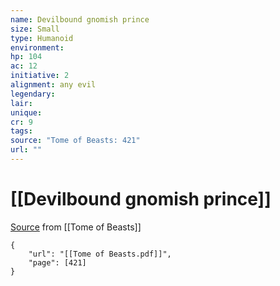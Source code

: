 ```yaml
---
name: Devilbound gnomish prince
size: Small
type: Humanoid
environment: 
hp: 104
ac: 12
initiative: 2
alignment: any evil
legendary: 
lair: 
unique: 
cr: 9
tags: 
source: "Tome of Beasts: 421"
url: ""
---
```

# [[Devilbound gnomish prince]]

[Source](zotero://open-pdf/library/items/ULEQWHJM?page=421) from [[Tome of Beasts]]

```pdf
{
	"url": "[[Tome of Beasts.pdf]]",
	"page": [421]
}
```


